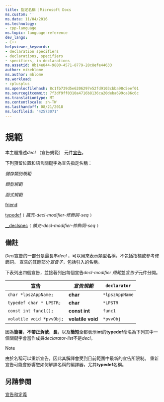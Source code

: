 ```yaml
---
title: 指定名稱 |Microsoft Docs
ms.custom: ''
ms.date: 11/04/2016
ms.technology:
- cpp-language
ms.topic: language-reference
dev_langs:
- C++
helpviewer_keywords:
- declaration specifiers
- declarations, specifiers
- specifiers, in declarations
ms.assetid: 8b14e844-9880-4571-8779-28c8efe44633
author: mikeblome
ms.author: mblome
ms.workload:
- cplusplus
ms.openlocfilehash: 8c1fb739d5e6206297e52fd9103cbba98c5eef01
ms.sourcegitcommit: 7f3df9ff0310a4716b8136ca20deba699ca86c6c
ms.translationtype: MT
ms.contentlocale: zh-TW
ms.lasthandoff: 08/21/2018
ms.locfileid: "42573071"
---
```

# <a name="specifiers"></a>規範
本主題描述*decl* （宣告規範） 元件[宣告](declarations-and-definitions-cpp.md)。  
  
 下列預留位置和語言關鍵字為宣告指定名稱：  
  
 *儲存類別規範*  
  
 *類型規範*  
  
 *函式規範*  
  
 [friend](friend-cpp.md)  
 
 [typedef](aliases-and-typedefs-cpp.md) `(` *擴充-decl-modifier-修飾詞-seq* `)`  

 [__declspec](declspec.md) `(` *擴充-decl-modifier-修飾詞-seq* `)`  
  
## <a name="remarks"></a>備註  
 *Decl*宣告的一部分是最長串*decl* ，可以用來表示類型名稱，不包括指標或參考修飾詞。 宣告的其餘部分*宣告子*，包括引入的名稱。  
  
 下表列出四個宣告，並接著列出每個宣告*decl-modifier 規範*並*宣告子*元件分開。  
  
|宣告|*宣告規範*|`declarator`|  
|-----------------|------------------------|------------------|  
|`char *lpszAppName;`|**char**|`*lpszAppName`|  
|`typedef char * LPSTR;`|**char**|`*LPSTR`|  
|`const int func1();`|**const int**|`func1`|  
|`volatile void *pvvObj;`|**volatile void**|`*pvvObj`|  
  
 因為**簽署**，**不帶正負號**，**長**，以及**簡短**全都表示**int**的**typedef**命名為下列其中一個關鍵字會當作成員*declarator-list*不是*decl*。  
  
> [!NOTE]
>  由於名稱可以重新宣告，因此其解譯會受到目前範圍中最新的宣告所限制。 重新宣告可能會影響您如何解譯名稱的編譯器，尤其**typedef**名稱。  
  
## <a name="see-also"></a>另請參閱  
 [宣告和定義](declarations-and-definitions-cpp.md)

